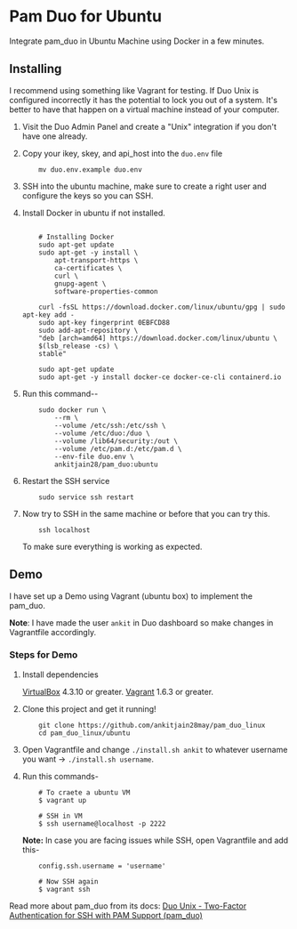 # Pam Duo for Ubuntu

Integrate pam_duo in Ubuntu Machine using Docker in a few minutes.

## Installing

I recommend using something like Vagrant for testing. If Duo Unix is configured incorrectly it has the potential to lock you out of a system. It's better to have that happen on a virtual machine instead of your computer.

1. Visit the Duo Admin Panel and create a "Unix" integration if you don't have one already.

2. Copy your ikey, skey, and api_host into the `duo.env` file

    ```shell
        mv duo.env.example duo.env
    ```

3. SSH into the ubuntu machine, make sure to create a right user and configure the keys so you can SSH.

4. Install Docker in ubuntu if not installed.

    ```shell

        # Installing Docker
        sudo apt-get update
        sudo apt-get -y install \
            apt-transport-https \
            ca-certificates \
            curl \
            gnupg-agent \
            software-properties-common

        curl -fsSL https://download.docker.com/linux/ubuntu/gpg | sudo apt-key add -
        sudo apt-key fingerprint 0EBFCD88
        sudo add-apt-repository \
        "deb [arch=amd64] https://download.docker.com/linux/ubuntu \
        $(lsb_release -cs) \
        stable"

        sudo apt-get update
        sudo apt-get -y install docker-ce docker-ce-cli containerd.io
    ```

5. Run this command--

    ```shell
        sudo docker run \
            --rm \
            --volume /etc/ssh:/etc/ssh \
            --volume /etc/duo:/duo \
            --volume /lib64/security:/out \
            --volume /etc/pam.d:/etc/pam.d \
            --env-file duo.env \
            ankitjain28/pam_duo:ubuntu
    ```

6. Restart the SSH service

    ```shell
        sudo service ssh restart
    ```

7. Now try to SSH in the same machine or before that you can try this.

    ```shell
        ssh localhost
    ```

    To make sure everything is working as expected.

## Demo

I have set up a Demo using Vagrant (ubuntu box) to implement the pam_duo.

**Note**: I have made the user `ankit` in Duo dashboard so make changes in Vagrantfile accordingly.

### Steps for Demo

1. Install dependencies

    [VirtualBox](https://www.virtualbox.org/) 4.3.10 or greater.
    [Vagrant](https://www.vagrantup.com/downloads.html) 1.6.3 or greater.

2. Clone this project and get it running!

    ```shell
        git clone https://github.com/ankitjain28may/pam_duo_linux
        cd pam_duo_linux/ubuntu
    ```

3. Open Vagrantfile and change `./install.sh ankit` to whatever username you want -> `./install.sh username`.

4. Run this commands-

    ```shell
        # To craete a ubuntu VM
        $ vagrant up

        # SSH in VM
        $ ssh username@localhost -p 2222
    ```

    **Note:** In case you are facing issues while SSH, open Vagrantfile and add this-

    ```shell
        config.ssh.username = 'username'

        # Now SSH again
        $ vagrant ssh
    ```

Read more about pam_duo from its docs: [Duo Unix - Two-Factor Authentication for SSH with PAM Support (pam_duo)](https://duo.com/docs/duounix)
